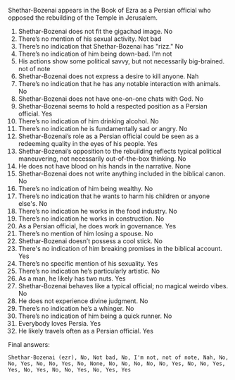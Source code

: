Shethar-Bozenai appears in the Book of Ezra as a Persian official who opposed the rebuilding of the Temple in Jerusalem.

1. Shethar-Bozenai does not fit the gigachad image. No
2. There’s no mention of his sexual activity. Not bad
3. There’s no indication that Shethar-Bozenai has "rizz." No
4. There’s no indication of him being down-bad. I'm not
5. His actions show some political savvy, but not necessarily big-brained. not of note
6. Shethar-Bozenai does not express a desire to kill anyone. Nah
7. There’s no indication that he has any notable interaction with animals. No
8. Shethar-Bozenai does not have one-on-one chats with God. No
9. Shethar-Bozenai seems to hold a respected position as a Persian official. Yes
10. There’s no indication of him drinking alcohol. No
11. There’s no indication he is fundamentally sad or angry. No
12. Shethar-Bozenai’s role as a Persian official could be seen as a redeeming quality in the eyes of his people. Yes
13. Shethar-Bozenai’s opposition to the rebuilding reflects typical political maneuvering, not necessarily out-of-the-box thinking. No
14. He does not have blood on his hands in the narrative. None
15. Shethar-Bozenai does not write anything included in the biblical canon. No
16. There’s no indication of him being wealthy. No
17. There’s no indication that he wants to harm his children or anyone else's. No
18. There’s no indication he works in the food industry. No
19. There’s no indication he works in construction. No
20. As a Persian official, he does work in governance. Yes
21. There’s no mention of him losing a spouse. No
22. Shethar-Bozenai doesn’t possess a cool stick. No
23. There's no indication of him breaking promises in the biblical account. Yes
24. There’s no specific mention of his sexuality. Yes
25. There’s no indication he’s particularly artistic. No
26. As a man, he likely has two nuts. Yes
27. Shethar-Bozenai behaves like a typical official; no magical weirdo vibes. No
28. He does not experience divine judgment. No
29. There’s no indication he’s a whinger. No
30. There’s no indication of him being a quick runner. No
31. Everybody loves Persia. Yes
32. He likely travels often as a Persian official. Yes

Final answers:

```Shethar-Bozenai (ezr), No, Not bad, No, I'm not, not of note, Nah, No, No, Yes, No, No, Yes, No, None, No, No, No, No, No, Yes, No, No, Yes, Yes, No, Yes, No, No, Yes, No, Yes, Yes```